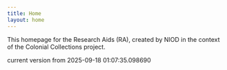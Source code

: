 ```yaml
---
title: Home
layout: home
---
```


This homepage for the Research Aids (RA), created by NIOD in the context of the Colonial Collections project. 


current version from 2025-09-18 01:07:35.098690